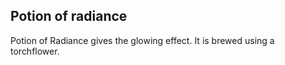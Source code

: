 ## Potion of radiance

Potion of Radiance gives the glowing effect. It is brewed using a torchflower.